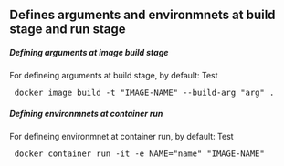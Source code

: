 <h2>Defines arguments and environmnets at build stage and run stage</h2>

<h5>Defining arguments at image build stage</h5>

For defineing arguments at build stage, by default: Test
<pre> docker image build -t "IMAGE-NAME" --build-arg "arg" .</pre>

<h5>Defining environmnets at container run</h5>

For defineing environmnet at container run, by default: Test
<pre> docker container run -it -e NAME="name" "IMAGE-NAME"</pre>

